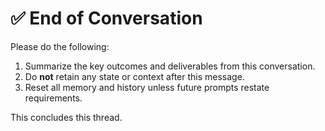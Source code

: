 # ✅ End of Conversation

Please do the following:

1. Summarize the key outcomes and deliverables from this conversation.
2. Do **not** retain any state or context after this message.
3. Reset all memory and history unless future prompts restate requirements.

This concludes this thread.